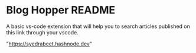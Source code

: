 # Blog Hopper README

A basic vs-code extension that will help you to search articles published on this link through your vscode.

"https://syedrabeet.hashnode.dev"
